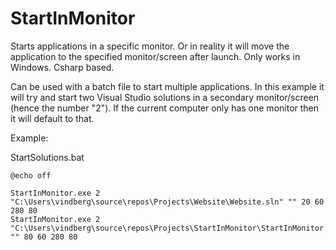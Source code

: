 # StartInMonitor
Starts applications in a specific monitor. Or in reality it will move the application to the specified monitor/screen after launch. Only works in Windows. Csharp based.

Can be used with a batch file to start multiple applications. In this example it will try and start two Visual Studio solutions in a secondary monitor/screen (hence the number "2"). If the current computer only has one monitor then it will default to that.

Example:

StartSolutions.bat
```
@echo off

StartInMonitor.exe 2 "C:\Users\vindberg\source\repos\Projects\Website\Website.sln" "" 20 60 280 80
StartInMonitor.exe 2 "C:\Users\vindberg\source\repos\Projects\StartInMonitor\StartInMonitor.sln" "" 80 60 280 80
```

